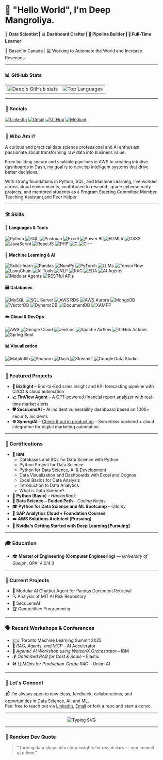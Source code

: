 <!-- 🎥 Header GIF -->

# 👋 "Hello World", I'm Deep Mangroliya.
🎯 **Data Scientist | 📊 Dashboard Crafter | 🔁 Pipeline Builder | 📖 Full-Time Learner**

📍 Based in Canada | 💻 Working to Automate the World and Increase Revenues

---

### 📊 GitHub Stats

<table>
  <tr>
    <td>
      <img src="https://github-readme-stats.vercel.app/api?username=deepmangroliya&show_icons=true&theme=radical&hide_border=true" alt="Deep's GitHub stats" />
    </td>
    <td colspan="4" align="center">
      <img src="https://github-readme-stats.vercel.app/api/top-langs/?username=deepmangroliya&layout=compact&theme=radical&hide_border=true" alt="Top Languages" />
    </td>
  </tr>
</table>

---

### 🔗 Socials

<p align="left">
  <a href="https://www.linkedin.com/in/deep-mangroliya-8331231b2/" target="_blank"><img alt="LinkedIn" src="https://img.shields.io/badge/LinkedIn-blue?logo=linkedin&logoColor=white" /></a>
  <a href="mailto:mangroliyadeep@gmail.com" target="_blank"><img alt="Gmail" src="https://img.shields.io/badge/Gmail-D14836?logo=gmail&logoColor=white" /></a>
  <a href="https://github.com/deepmangroliya" target="_blank"><img alt="GitHub" src="https://img.shields.io/badge/GitHub-black?logo=github&logoColor=white" /></a>
  <a href="https://medium.com/@mangroliyadeep" target="_blank"><img alt="Medium" src="https://img.shields.io/badge/Medium-000000?logo=medium&logoColor=white" /></a>
</p>

---

### 🧠 Who Am I?

A curious and practical data science professional and AI enthusiast passionate about transforming raw data into business value.  

From building secure and scalable pipelines in AWS to creating intuitive dashboards in Dash, my goal is to develop intelligent systems that drive better decisions.  

With strong foundations in Python, SQL, and Machine Learning, I’ve worked across cloud environments, contributed to research-grade cybersecurity projects, and mentored students as a Program Steering Committee Member, Teaching Assistant,and Peer Helper.

---

### 🛠️ Skills

#### 🐍 Languages & Tools
<p align="left">
  <img src="https://img.shields.io/badge/Python-3670A0?logo=python&logoColor=white" alt="Python"/>
  <img src="https://img.shields.io/badge/SQL-003B57?logo=postgresql&logoColor=white" alt="SQL"/>
  <img src="https://img.shields.io/badge/Postman-FF6C37?logo=postman&logoColor=white" alt="Postman"/>
  <img src="https://img.shields.io/badge/Excel-217346?logo=microsoft-excel&logoColor=white" alt="Excel"/>
  <img src="https://img.shields.io/badge/Power BI-F2C811?logo=powerbi&logoColor=black" alt="Power BI"/>
  <img src="https://img.shields.io/badge/HTML5-E34F26?logo=html5&logoColor=white" alt="HTML5"/>
  <img src="https://img.shields.io/badge/CSS3-1572B6?logo=css3&logoColor=white" alt="CSS3"/>
  <img src="https://img.shields.io/badge/JavaScript-F7DF1E?logo=javascript&logoColor=black" alt="JavaScript"/>
  <img src="https://img.shields.io/badge/React-61DAFB?logo=react&logoColor=black" alt="ReactJS"/>
  <img src="https://img.shields.io/badge/PHP-777BB4?logo=php&logoColor=white" alt="PHP"/>
  <img src="https://img.shields.io/badge/C-00599C?logo=c&logoColor=white" alt="C"/>
  <img src="https://img.shields.io/badge/C++-00599C?logo=c%2B%2B&logoColor=white" alt="C++"/>
</p>
</p>

#### 🤖 Machine Learning & AI
<p align="left">
  <img src="https://img.shields.io/badge/Scikit--Learn-F7931E?logo=scikit-learn&logoColor=white" alt="Scikit-learn"/>
  <img src="https://img.shields.io/badge/Pandas-150458?logo=pandas&logoColor=white" alt="Pandas"/>
  <img src="https://img.shields.io/badge/NumPy-013243?logo=numpy&logoColor=white" alt="NumPy"/>
  <img src="https://img.shields.io/badge/PyTorch-EE4C2C?logo=pytorch&logoColor=white" alt="PyTorch"/>
  <img src="https://img.shields.io/badge/LLMs-000000?logo=openai&logoColor=white" alt="LLMs"/>
  <img src="https://img.shields.io/badge/TensorFlow-FF6F00?logo=tensorflow&logoColor=white" alt="TensorFlow"/>
  <img src="https://img.shields.io/badge/LangChain-5F5FFF?logo=lightning&logoColor=white" alt="LangChain"/>
  <img src="https://img.shields.io/badge/AI%20Tools-5A5ADB?logo=ai&logoColor=white" alt="AI Tools"/>
  <img src="https://img.shields.io/badge/NLP-006400?logo=readthedocs&logoColor=white" alt="NLP"/>
  <img src="https://img.shields.io/badge/RAG-323330?logo=algolia&logoColor=white" alt="RAG"/>
  <img src="https://img.shields.io/badge/EDA-0047AB?logo=chartdotjs&logoColor=white" alt="EDA"/>
  <img src="https://img.shields.io/badge/AI%20Agents-FF69B4?logo=robotframework&logoColor=white" alt="AI Agents"/>
  <img src="https://img.shields.io/badge/Modular%20Agents-20B2AA?logo=codeforces&logoColor=white" alt="Modular Agents"/>
  <img src="https://img.shields.io/badge/RESTful APIs-333333?logo=postman&logoColor=white" alt="RESTful APIs"/>
</p>

#### 🗃️ Databases
<p align="left">
  <img src="https://img.shields.io/badge/MySQL-4479A1?logo=mysql&logoColor=white" alt="MySQL"/>
  <img src="https://img.shields.io/badge/SQL%20Server-CC2927?logo=microsoftsqlserver&logoColor=white" alt="SQL Server"/>
  <img src="https://img.shields.io/badge/AWS RDS-527FFF?logo=amazon-aws&logoColor=white" alt="AWS RDS"/>
  <img src="https://img.shields.io/badge/AWS Aurora-527FFF?logo=amazon-aws&logoColor=white" alt="AWS Aurora"/>
  <img src="https://img.shields.io/badge/MongoDB-47A248?logo=mongodb&logoColor=white" alt="MongoDB"/>
  <img src="https://img.shields.io/badge/VectorDB-8F00FF?logo=databricks&logoColor=white" alt="VectorDB"/>
  <img src="https://img.shields.io/badge/DynamoDB-4053D6?logo=amazon-dynamodb&logoColor=white" alt="DynamoDB"/>
  <img src="https://img.shields.io/badge/DocumentDB-1B1919?logo=mongodb&logoColor=white" alt="DocumentDB"/>
  <img src="https://img.shields.io/badge/XAMPP-FB7A24?logo=apache&logoColor=white" alt="XAMPP"/>
</p>

#### ☁️ Cloud & DevOps
<p align="left">
  <img src="https://img.shields.io/badge/AWS-232F3E?logo=amazon-aws&logoColor=white" alt="AWS"/>
  <img src="https://img.shields.io/badge/GCP-4285F4?logo=google-cloud&logoColor=white" alt="Google Cloud"/>
  <img src="https://img.shields.io/badge/Jenkins-D24939?logo=jenkins&logoColor=white" alt="Jenkins"/>
  <img src="https://img.shields.io/badge/Airflow-017CEE?logo=apache-airflow&logoColor=white" alt="Apache Airflow"/>
  <img src="https://img.shields.io/badge/GitHub Actions-2088FF?logo=github-actions&logoColor=white" alt="GitHub Actions"/>
  <img src="https://img.shields.io/badge/Spring Boot-6DB33F?logo=springboot&logoColor=white" alt="Spring Boot"/>
</p>

#### 📊 Visualization
<p align="left">
  <img src="https://img.shields.io/badge/Matplotlib-11557C?logo=python&logoColor=white" alt="Matplotlib"/>
  <img src="https://img.shields.io/badge/Seaborn-0D76A8?logo=python&logoColor=white" alt="Seaborn"/>
  <img src="https://img.shields.io/badge/Dash-00C7B7?logo=plotly&logoColor=white" alt="Dash"/>
  <img src="https://img.shields.io/badge/Streamlit-FF4B4B?logo=streamlit&logoColor=white" alt="Streamlit"/>
  <img src="https://img.shields.io/badge/Google Data Studio-4285F4?logo=google&logoColor=white" alt="Google Data Studio"/>
</p>

---

### 🚀 Featured Projects

- **🔮 BizSight** – End-to-End sales insight and KPI forecasting pipeline with CI/CD & cloud automation  
- **📈 FinView Agent** – A GPT-powered financial report analyzer with real-time market alerts  
- **🛡️ SecuLensAI** – AI incident vulnerability dashboard based on 1000+ security incidents  
- **⚙️ SynergiAI** – [Check it out in production](http://synergi.ai/) – Serverless backend + cloud integration for digital marketing automation

---

### 🏅 Certifications

- 📘 **IBM**:  
  - Databases and SQL for Data Science with Python  
  - Python Project for Data Science  
  - Python for Data Science, AI & Development  
  - Data Visualization and Dashboards with Excel and Cognos  
  - Excel Basics for Data Analysis  
  - Introduction to Data Analytics  
  - What is Data Science?  
- 🧪 **Python (Basic)** – *HackerRank*  
- 🔭 **Data Science – Guided Path** – *Coding Ninjas*  
- 🎓 **Python for Data Science and ML Bootcamp** – *Udemy*  
- 💼 **SAP Analytics Cloud + Foundation Courses**
- ☁️ **AWS Solutions Architect [Pursuing]**
- 🧠 **Nvidia's Getting Started with Deep Learning [Pursuing]**

---

### 🎓 Education

- 🎓 **Master of Engineering (Computer Engineering)** — *University of Guelph*, GPA: 4.0/4.0  

---

### 🔬 Current Projects

- 🧠 Modular AI Chatbot Agent for Pandas Document Retrieval  
- 🔍 Analysis of MIT AI Risk Repository  
- 🔐 SecuLensAI  
- 🏆 Competitive Programming

---

### 🗣️ Recent Workshops & Conferences

- 🇨🇦 Toronto Machine Learning Summit 2025  
- 🧠 *RAG, Agents, and MCP* – AI Accelerator  
- 🧩 *Agentic AI Workshop using WatsonX Orchestrator* – IBM  
- 💰 *Optimized RAG for Cost & Scale* – Elastic  
- 🛠️ *LLMOps for Production-Grade RAG* – Union AI

---

### 🤝 Let's Connect

📬 I’m always open to new ideas, feedback, collaborations, and opportunities in Data Science, AI, and ML.  
Feel free to reach out via [LinkedIn](https://www.linkedin.com/in/deep-mangroliya-8331231b2/), [Email](mangroliyadeep@gmail.com) or fork a repo and start a convo.

---

<p align="center">
  <img src="https://readme-typing-svg.demolab.com?font=Fira+Code&pause=500&color=10F790&center=true&vCenter=true&width=440&lines=Building+Intelligent+Pipelines...;Democratizing+AI+Agents...;From+Data+to+Decisions!" alt="Typing SVG" />
</p>

---

### 💬 Random Dev Quote

> “Turning data chaos into clear insights for real dollars — one commit at a time.”

